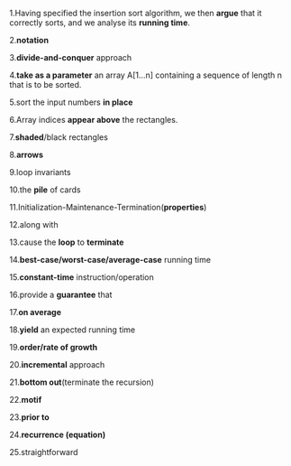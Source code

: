 1.Having specified the insertion sort algorithm, we then **argue** that it correctly sorts, and we analyse its **running time**.

2.**notation**

3.**divide-and-conquer** approach

4.**take as a parameter** an array A[1...n] containing a sequence of length n that is to be sorted.

5.sort the input numbers **in place**

6.Array indices **appear above** the rectangles.

7.**shaded**/black rectangles

8.**arrows**

9.loop invariants

10.the **pile** of cards

11.Initialization-Maintenance-Termination(**properties**)

12.along with

13.cause the **loop** to **terminate**

14.**best-case/worst-case/average-case** running time

15.**constant-time** instruction/operation

16.provide a **guarantee** that

17.**on average**

18.**yield** an expected running time

19.**order/rate of growth**

20.**incremental** approach

21.**bottom out**(terminate the recursion)

22.**motif**

23.**prior to**

24.**recurrence (equation)**

25.straightforward